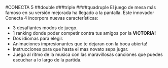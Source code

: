 #CONECTA 5
##double
###triple
####quadruple
El juego de mesa más famoso en su versión mejorada ha 
llegado a la pantalla. Este innovador Conecta 4 incorpora nuevas características:

- 3 desafiantes modos de juego.
- 1 ranking donde poder competir contra tus amigos por la **VICTORIA!**
- Dos idiomas para elegir.
- Animaciones impresionantes que te dejaran con la boca abierta!
- Instrucciones para que hasta el mas novato sepa jugar.
- Juega al ritmo de la musica con las maravillosas canciones que puedes escuchar a lo largo de la partida.

